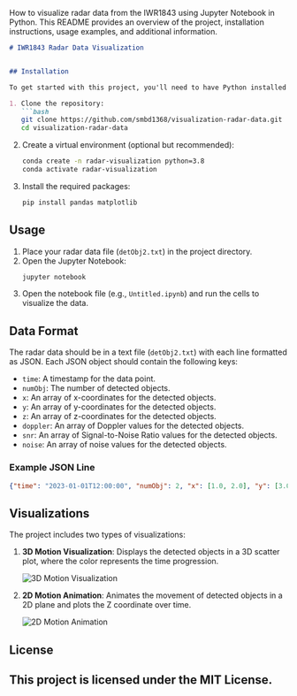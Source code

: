 How to visualize radar data from the IWR1843 using Jupyter Notebook in Python. This README provides an overview of the project, installation instructions, usage examples, and additional information.

```markdown
# IWR1843 Radar Data Visualization


## Installation

To get started with this project, you'll need to have Python installed on your system. You can use Anaconda or pip to manage your Python environment. Follow these steps to set up the environment:

1. Clone the repository:
   ```bash
   git clone https://github.com/smbd1368/visualization-radar-data.git
   cd visualization-radar-data
   ```

2. Create a virtual environment (optional but recommended):
   ```bash
   conda create -n radar-visualization python=3.8
   conda activate radar-visualization
   ```

3. Install the required packages:
   ```bash
   pip install pandas matplotlib
   ```

## Usage

1. Place your radar data file (`detObj2.txt`) in the project directory.
2. Open the Jupyter Notebook:
   ```bash
   jupyter notebook
   ```
3. Open the notebook file (e.g., `Untitled.ipynb`) and run the cells to visualize the data.

## Data Format

The radar data should be in a text file (`detObj2.txt`) with each line formatted as JSON. Each JSON object should contain the following keys:
- `time`: A timestamp for the data point.
- `numObj`: The number of detected objects.
- `x`: An array of x-coordinates for the detected objects.
- `y`: An array of y-coordinates for the detected objects.
- `z`: An array of z-coordinates for the detected objects.
- `doppler`: An array of Doppler values for the detected objects.
- `snr`: An array of Signal-to-Noise Ratio values for the detected objects.
- `noise`: An array of noise values for the detected objects.

### Example JSON Line
```json
{"time": "2023-01-01T12:00:00", "numObj": 2, "x": [1.0, 2.0], "y": [3.0, 4.0], "z": [5.0, 6.0], "doppler": [0.5, 0.6], "snr": [10, 12], "noise": [1, 1]}
```

## Visualizations

The project includes two types of visualizations:

1. **3D Motion Visualization**: Displays the detected objects in a 3D scatter plot, where the color represents the time progression.
   
   ![3D Motion Visualization](path_to_your_3d_visualization_image.png)

2. **2D Motion Animation**: Animates the movement of detected objects in a 2D plane and plots the Z coordinate over time.

   ![2D Motion Animation](path_to_your_2d_animation_image.gif)

## License

This project is licensed under the MIT License. 
---

```
